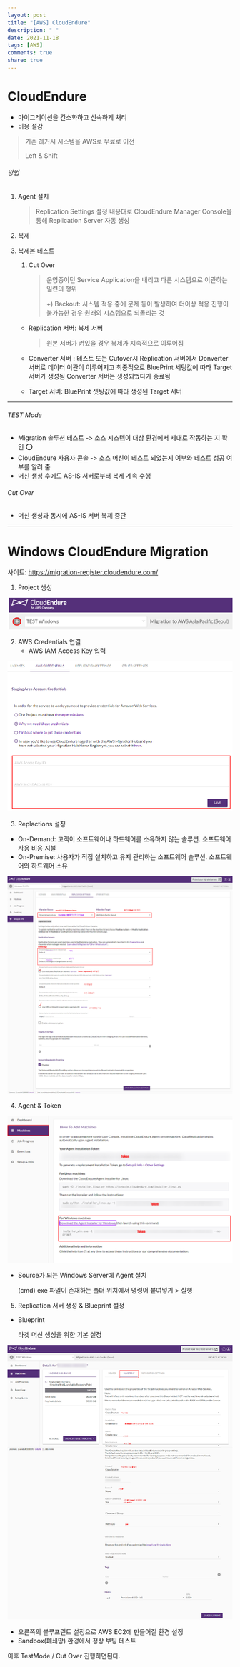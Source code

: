 ```yaml
---
layout: post
title: "[AWS] CloudEndure"
description: " "
date: 2021-11-18
tags: [AWS]
comments: true
share: true
---
```


# CloudEndure

- 마이그레이션을 간소화하고 신속하게 처리
- 비용 절감

> 기존 레거시 시스템을 AWS로 무료로 이전
>
> Left & Shift



###### 방법

1. Agent 설치

   > Replication Settings 설정 내용대로 CloudEndure Manager Console을 통해 Replication Server 자동 생성

2. 복제

3. 복제본 테스트

   1. Cut Over

      > 운영중이던 Service Application을 내리고 다른 시스템으로 이관하는 일련의 행위 
      >
      > +) Backout: 시스템 적용 중에 문제 등이 발생하여 더이상 적용 진행이 불가능한 경우 원래의 시스템으로 되돌리는 것

   - Replication 서버: 복제 서버

     > 원본 서버가 켜있을 경우 복제가 지속적으로 이루어짐

   - Converter 서버 : 테스트 또는 Cutover시 Replication 서버에서 Donverter 서버로 데이터 이관이 이루어지고 최종적으로 BluePrint 세팅값에 따라 Target 서버가 생성됨 Converter 서버는 생성되었다가 종료됨

   - Target 서버: BluePrint 셋팅값에 따라 생성된 Target 서버




---



###### TEST Mode

- Migration 솔루션 테스트 -> 소스 시스템이 대상 환경에서 제대로 작동하는 지 확인 :o:
- CloudEndure 사용자 콘솔 -> 소스 머신이 테스트 되었는지 여부와 테스트 성공 여부를 알려 줌
- 머신 생성 후에도 AS-IS 서버로부터 복제 계속 수행

###### Cut Over

- 머신 생성과 동시에 AS-IS 서버 복제 중단

---

# Windows CloudEndure Migration

사이트: https://migration-register.cloudendure.com/

1. Project 생성

![image-20210223100146246](.\image\image-20210223100146246.png)



2. AWS Credentials 연결
   - AWS IAM Access Key 입력

![image-20210223100715433](.\image\image-20210223100715433.png)



3. Replactions 설정

- On-Demand: 고객이 소프트웨어나 하드웨어를 소유하지 않는 솔루션. 소프트웨어 사용 비용 지불
- On-Premise: 사용자가 직접 설치하고 유지 관리하는 소프트웨어 솔루션. 소프트웨어와 하드웨어 소유

![image-20210223112308555](.\image\image-20210223112308555.png)





4. Agent & Token

![image-20210223101603693](.\image\image-20210223101603693.png)

- Source가 되는 Windows Server에 Agent 설치

  (cmd) exe 파일이 존재하는 폴더 위치에서 명령어 붙여넣기 > 실행




5. Replication 서버 생성 & Blueprint 설정

- Blueprint

  타겟 머신 생성을 위한 기본 설정

![image-20210223174421157](.\image\image-20210223174421157.png)

- 오른쪽의 블루프린트 설정으로 AWS EC2에 만들어질 환경 설정
- Sandbox(폐쇄망) 환경에서 정상 부팅 테스트





이후 TestMode / Cut Over 진행하면된다.